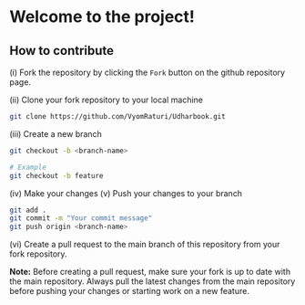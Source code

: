 # Welcome to the project!

## How to contribute

(i) Fork the repository by clicking the `Fork` button on the github repository page.

(ii) Clone your fork repository to your local machine

```bash
git clone https://github.com/VyomRaturi/Udharbook.git
```

(iii) Create a new branch

```bash
git checkout -b <branch-name>

# Example
git checkout -b feature
```

(iv) Make your changes
(v) Push your changes to your branch

```bash
git add .
git commit -m "Your commit message"
git push origin <branch-name>
```

(vi) Create a pull request to the main branch of this repository from your fork repository.

**Note:** Before creating a pull request, make sure your fork is up to date with the main repository. Always pull the latest changes from the main repository before pushing your changes or starting work on a new feature.
